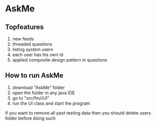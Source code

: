 # AskMe

## Topfeatures
<ol>
  <li>new feeds</li>
  <li>threaded questions</li>
  <li>listing system users</li>
  <li>each user has his own id</li>
  <li>applied composite design pattern in questions</li>
</ol>

## How to run AskMe
<ol>
  <li>download "AskMe" folder </li>
  <li>open the folder in any java IDE</li>
  <li>go to "src/fm//UI"</li>
  <li>run the UI class and start the program</li>
</ol>

<p>if you want to remove all past testing data then you should delete users folder before doing such</p>
